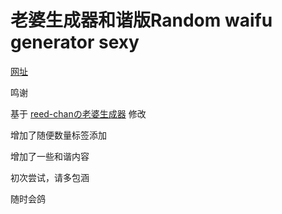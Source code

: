 # 老婆生成器和谐版Random waifu generator sexy
[网址](https://sleverbaka.github.io/Random-waifu-generater/) 

鸣谢

基于 [reed-chanの老婆生成器](https://github.com/reed-chan/Random-waifu-generater) 修改

增加了随便数量标签添加

增加了一些和谐内容

初次尝试，请多包涵

随时会鸽


